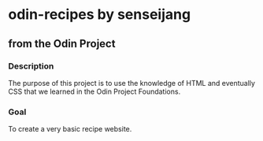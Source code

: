 # odin-recipes by senseijang
## from the Odin Project

### Description
The purpose of this project is to use the knowledge of HTML and eventually CSS that we learned in the Odin Project Foundations.

### Goal
To create a very basic recipe website.